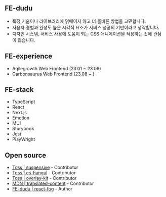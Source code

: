 ## FE-dudu
- 특정 기술이나 라이브러리에 얽매이지 않고 더 올바른 방법을 고민합니다.
- 사용자 경험과 완성도 높은 시각적 요소가 서비스 성공의 기반이라고 생각합니다.
- 디자인 시스템, 서비스 사용에 도움이 되는 CSS 애니메이션을 적용하는 것에 관심이 많습니다.


## FE-experience
- Agilegrowth Web Frontend (23.01 ~ 23.08)
- Carbonsaurus Web Frontend (23.08 ~ )

  
## FE-stack
- TypeScript
- React
- Next.js
- Emotion
- MUI
- Storybook
- Jest
- PlayWright

## Open source
- [Toss | suspensive](https://github.com/toss/suspensive/pulls?q=is%3Apr+author%3Afe-dudu) - Contributor
- [Toss | es-hangul](https://github.com/toss/es-hangul/pulls?q=is%3Apr+author%3Afe-dudu) - Contributor
- [Toss | overlay-kit](https://github.com/toss/overlay-kit/pulls?q=is%3Apr+author%3Afe-dudu) - Contributor
- [MDN | translated-content](https://github.com/mdn/translated-content/pulls?q=is%3Apr+is%3Aclosed+author%3Afe-dudu) - Contributor
- [FE-dudu | react-fog](https://www.npmjs.com/package/react-fog) - Author


